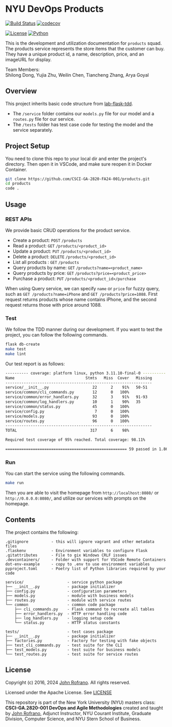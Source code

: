 # NYU DevOps Products

[![Build Status](https://github.com/CSCI-GA-2820-FA24-001/products/actions/workflows/ci.yml/badge.svg)](https://github.com/CSCI-GA-2820-FA24-001/products/actions)
[![codecov](https://codecov.io/gh/CSCI-GA-2820-FA24-001/products/graph/badge.svg?token=JCE8OGIJZY)](https://codecov.io/gh/CSCI-GA-2820-FA24-001/products)

[![License](https://img.shields.io/badge/License-Apache_2.0-blue.svg)](https://opensource.org/licenses/Apache-2.0)
[![Python](https://img.shields.io/badge/Language-Python-blue.svg)](https://python.org/)

This is the development and utilization documentation for `products` squad. The products service represents the store items that the customer can buy. They have a unique product id, a name, description, price, and an imageURL for display.

Team Members:\
Shilong Dong, Yujia Zhu, Weilin Chen, Tiancheng Zhang, Arya Goyal

## Overview

This project inherits basic code structure from [lab-flask-tdd](https://github.com/nyu-devops/lab-flask-tdd).

- The `/service` folder contains our `models.py` file for our model and a `routes.py` file for our service.
- The `/tests` folder has test case code for testing the model and the service separately.

## Project Setup

You need to clone this repo to your local dir and enter the project's directory. Then open it in VSCode, and make sure reopen it in Docker Container.

```bash
git clone https://github.com/CSCI-GA-2820-FA24-001/products.git
cd products
code .
```

## Usage

### REST APIs

We provide basic CRUD operations for the product service.

- Create a product: `POST` `/products`
- Read a product: `GET` `/products/<product_id>`
- Update a product: `PUT` `/products/<product_id>`
- Delete a product: `DELETE` `/products/<product_id>`
- List all products : `GET` `/products`
- Query products by name: `GET` `/products?name=<product_name>`
- Query products by price: `GET` `/products?price=<product_price>`
- Purchase a product: `PUT` `/products/<product_id>/purchase`

When using Query service, we can specify `name` or `price` for fuzzy query, such as `GET /products?name=iPhone` and `GET /products?price=1088`. First request returns products whose name contains iPhone, and the second request returns those with price around 1088.
  
### Test

We follow the TDD manner during our development. If you want to test the project, you can follow the following commands.

```bash
flask db-create
make test
make lint
```

Our test report is as follows:

```bash
---------- coverage: platform linux, python 3.11.10-final-0 ----------
Name                               Stmts   Miss  Cover   Missing
----------------------------------------------------------------
service/__init__.py                   22      2    91%   50-51
service/common/cli_commands.py        12      0   100%
service/common/error_handlers.py      32      3    91%   91-93
service/common/log_handlers.py        10      1    90%   35
service/common/status.py              45      0   100%
service/config.py                      7      0   100%
service/models.py                     93      0   100%
service/routes.py                     96      0   100%
----------------------------------------------------------------
TOTAL                                317      6    98%

Required test coverage of 95% reached. Total coverage: 98.11%

===================================================== 59 passed in 1.86s ===
```

### Run

You can start the service using the following commands.

```bash
make run
```

Then you are able to visit the homepage from `http://localhost:8080/` or `http://0.0.0.0:8080/`, and utilize our services with prompts on the homepage.

## Contents

The project contains the following:

```text
.gitignore          - this will ignore vagrant and other metadata files
.flaskenv           - Environment variables to configure Flask
.gitattributes      - File to gix Windows CRLF issues
.devcontainers/     - Folder with support for VSCode Remote Containers
dot-env-example     - copy to .env to use environment variables
pyproject.toml      - Poetry list of Python libraries required by your code

service/                   - service python package
├── __init__.py            - package initializer
├── config.py              - configuration parameters
├── models.py              - module with business models
├── routes.py              - module with service routes
└── common                 - common code package
    ├── cli_commands.py    - Flask command to recreate all tables
    ├── error_handlers.py  - HTTP error handling code
    ├── log_handlers.py    - logging setup code
    └── status.py          - HTTP status constants

tests/                     - test cases package
├── __init__.py            - package initializer
├── factories.py           - Factory for testing with fake objects
├── test_cli_commands.py   - test suite for the CLI
├── test_models.py         - test suite for business models
└── test_routes.py         - test suite for service routes
```
## 



## License

Copyright (c) 2016, 2024 [John Rofrano](https://www.linkedin.com/in/JohnRofrano/). All rights reserved.

Licensed under the Apache License. See [LICENSE](LICENSE)

This repository is part of the New York University (NYU) masters class: **CSCI-GA.2820-001 DevOps and Agile Methodologies** created and taught by [John Rofrano](https://cs.nyu.edu/~rofrano/), Adjunct Instructor, NYU Courant Institute, Graduate Division, Computer Science, and NYU Stern School of Business.
